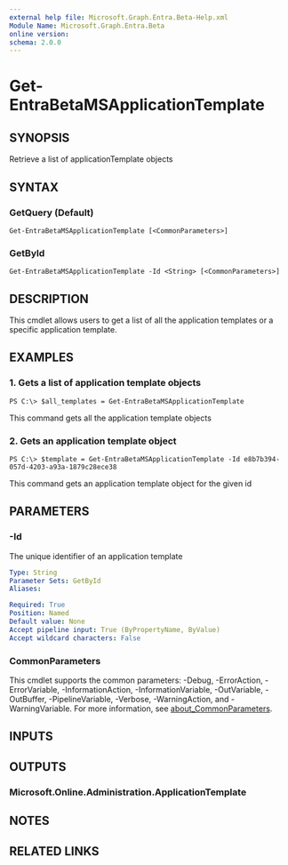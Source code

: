 ```yaml
---
external help file: Microsoft.Graph.Entra.Beta-Help.xml
Module Name: Microsoft.Graph.Entra.Beta
online version:
schema: 2.0.0
---
```


# Get-EntraBetaMSApplicationTemplate

## SYNOPSIS
Retrieve a list of applicationTemplate objects

## SYNTAX

### GetQuery (Default)
```
Get-EntraBetaMSApplicationTemplate [<CommonParameters>]
```

### GetById
```
Get-EntraBetaMSApplicationTemplate -Id <String> [<CommonParameters>]
```

## DESCRIPTION
This cmdlet allows users to get a list of all the application templates or a specific application template.

## EXAMPLES

### 1. Gets a list of application template objects
```
PS C:\> $all_templates = Get-EntraBetaMSApplicationTemplate
```

This command gets all the application template objects

### 2. Gets an application template object
```
PS C:\> $template = Get-EntraBetaMSApplicationTemplate -Id e8b7b394-057d-4203-a93a-1879c28ece38
```

This command gets an application template object for the given id

## PARAMETERS

### -Id
The unique identifier of an application template

```yaml
Type: String
Parameter Sets: GetById
Aliases:

Required: True
Position: Named
Default value: None
Accept pipeline input: True (ByPropertyName, ByValue)
Accept wildcard characters: False
```

### CommonParameters
This cmdlet supports the common parameters: -Debug, -ErrorAction, -ErrorVariable, -InformationAction, -InformationVariable, -OutVariable, -OutBuffer, -PipelineVariable, -Verbose, -WarningAction, and -WarningVariable. For more information, see [about_CommonParameters](http://go.microsoft.com/fwlink/?LinkID=113216).

## INPUTS

## OUTPUTS

### Microsoft.Online.Administration.ApplicationTemplate
## NOTES
## RELATED LINKS
